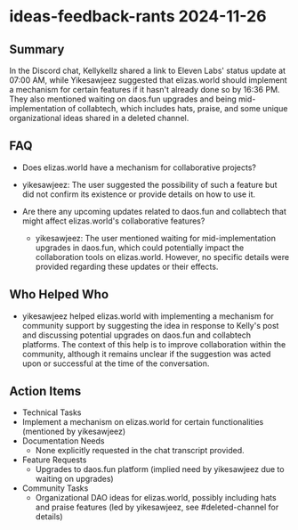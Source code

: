 # ideas-feedback-rants 2024-11-26

## Summary
 In the Discord chat, Kellykellz shared a link to Eleven Labs' status update at 07:00 AM, while Yikesawjeez suggested that elizas.world should implement a mechanism for certain features if it hasn't already done so by 16:36 PM. They also mentioned waiting on daos.fun upgrades and being mid-implementation of collabtech, which includes hats, praise, and some unique organizational ideas shared in a deleted channel.

## FAQ
 - Does elizas.world have a mechanism for collaborative projects?
  - yikesawjeez: The user suggested the possibility of such a feature but did not confirm its existence or provide details on how to use it.

- Are there any upcoming updates related to daos.fun and collabtech that might affect elizas.world's collaborative features?
  - yikesawjeez: The user mentioned waiting for mid-implementation upgrades in daos.fun, which could potentially impact the collaboration tools on elizas.world. However, no specific details were provided regarding these updates or their effects.

## Who Helped Who
 - yikesawjeez helped elizas.world with implementing a mechanism for community support by suggesting the idea in response to Kelly's post and discussing potential upgrades on daos.fun and collabtech platforms. The context of this help is to improve collaboration within the community, although it remains unclear if the suggestion was acted upon or successful at the time of the conversation.

## Action Items
 - Technical Tasks
  - Implement a mechanism on elizas.world for certain functionalities (mentioned by yikesawjeez)
- Documentation Needs
  - None explicitly requested in the chat transcript provided.
- Feature Requests
  - Upgrades to daos.fun platform (implied need by yikesawjeez due to waiting on upgrades)
- Community Tasks
  - Organizational DAO ideas for elizas.world, possibly including hats and praise features (led by yikesawjeez, see #deleted-channel for details)

